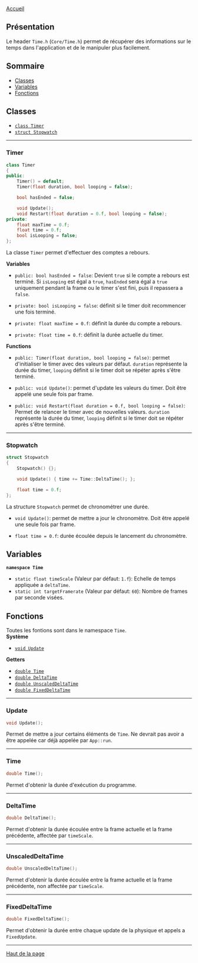 [Accueil](Home)  

## Présentation

Le header `Time.h` (`Core/Time.h`) permet de récupérer des informations sur le temps dans l'application et de le manipuler plus facilement.  

## Sommaire

- [Classes](#classes-1)  
- [Variables](#variables-1)  
- [Fonctions](#fonctions-1)  

## <h2 id="Classes">Classes</h2>

- [`class Timer`](#timer-1)  
- [`struct Stopwatch`](#stopwatch-1)  

---

### <h3 id="Timer">Timer</h3>
```c++
class Timer
{
public:
	Timer() = default;
	Timer(float duration, bool looping = false);

	bool hasEnded = false;

	void Update();
	void Restart(float duration = 0.f, bool looping = false);
private:
	float maxTime = 0.f;
	float time = 0.f;
	bool isLooping = false;
};
```
La classe `Timer` permet d'effectuer des comptes a rebours.  

**Variables**  
- `public: bool hasEnded = false`: Devient `true` si le compte a rebours est terminé. Si `isLooping` est égal a `true`, `hasEnded` sera égal a `true` uniquement pendant la frame ou le timer s'est fini, puis il repassera a `false`.  

- `private: bool isLooping = false`: définit si le timer doit recommencer une fois terminé.  

- `private: float maxTime = 0.f`: définit la durée du compte a rebours.  

- `private: float time = 0.f`: définit la durée actuelle du timer.  

**Functions**  
- `public: Timer(float duration, bool looping = false)`: permet d'initialiser le timer avec des valeurs par défaut. `duration` représente la durée du timer, `looping` définit si le timer doit se répéter après s'être terminé.  

- `public: void Update()`: permet d'update les valeurs du timer. Doit être appelé une seule fois par frame.  

- `public: void Restart(float duration = 0.f, bool looping = false)`: Permet de relancer le timer avec de nouvelles valeurs. `duration` représente la durée du timer, `looping` définit si le timer doit se répéter après s'être terminé.  

---
### <h3 id="Stopwatch">Stopwatch</h3>
```c++
struct Stopwatch
{
	Stopwatch() {};

	void Update() { time += Time::DeltaTime(); };

	float time = 0.f;
};
```
La structure `Stopwatch` permet de chronométrer une durée.  

- `void Update()`: permet de mettre a jour le chronomètre. Doit être appelé une seule fois par frame.  

- `float time = 0.f`: durée écoulée depuis le lancement du chronomètre.  

## <h2 id="Variables">Variables</h2>
**`namespace Time`**  
- `static float timeScale` (Valeur par défaut: `1.f`): Echelle de temps appliquée a `deltaTime`.  
- `static int targetFramerate` (Valeur par défaut: `60`): Nombre de frames par seconde visées.  

## <h2 id="Fonctions">Fonctions</h2>
Toutes les fontions sont dans le namespace `Time`.  
**Système**  
- [`void Update`](#update-1)  

**Getters**  
- [`double Time`](#time-1)  
- [`double DeltaTime`](#deltatime-1)  
- [`double UnscaledDeltaTime`](#unscaleddeltatime-1)  
- [`double FixedDeltaTime`](#fixeddeltatime-1)  

---

### <h3 id="Update">Update</h3>
```c++ 
void Update();
```  
Permet de mettre a jour certains éléments de `Time`. Ne devrait pas avoir a être appelée car déjà appelée par `App::run`.  

---

### <h3 id="Time">Time</h3>
```c++ 
double Time();
```  
Permet d'obtenir la durée d'exécution du programme.  

---

### <h3 id="DeltaTime">DeltaTime</h3>
```c++
double DeltaTime();
```
Permet d'obtenir la durée écoulée entre la frame actuelle et la frame précédente, affectée par `timeScale`.  

---

### <h3 id="UnscaledDeltaTime">UnscaledDeltaTime</h3>
```c++
double UnscaledDeltaTime();
```
Permet d'obtenir la durée écoulée entre la frame actuelle et la frame précédente, non affectée par `timeScale`.  

---

### <h3 id="FixedDeltaTime">FixedDeltaTime</h3>
```c++
double FixedDeltaTime();
```
Permet d'obtenir la durée entre chaque update de la physique et appels a `FixedUpdate`.  

---

[Haut de la page](#présentation)  